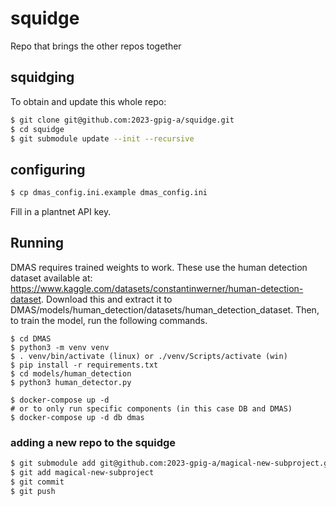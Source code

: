 # squidge

Repo that brings the other repos together

## squidging

To obtain and update this whole repo:

```sh
$ git clone git@github.com:2023-gpig-a/squidge.git
$ cd squidge
$ git submodule update --init --recursive
```

## configuring

```sh
$ cp dmas_config.ini.example dmas_config.ini
```

Fill in a plantnet API key.

## Running

DMAS requires trained weights to work.
These use the human detection dataset available at: https://www.kaggle.com/datasets/constantinwerner/human-detection-dataset.
Download this and extract it to DMAS/models/human_detection/datasets/human_detection_dataset.
Then, to train the model, run the following commands.
```
$ cd DMAS
$ python3 -m venv venv
$ . venv/bin/activate (linux) or ./venv/Scripts/activate (win)
$ pip install -r requirements.txt
$ cd models/human_detection
$ python3 human_detector.py 
```

```
$ docker-compose up -d
# or to only run specific components (in this case DB and DMAS)
$ docker-compose up -d db dmas
```

### adding a new repo to the squidge

```sh
$ git submodule add git@github.com:2023-gpig-a/magical-new-subproject.git
$ git add magical-new-subproject
$ git commit
$ git push
```
